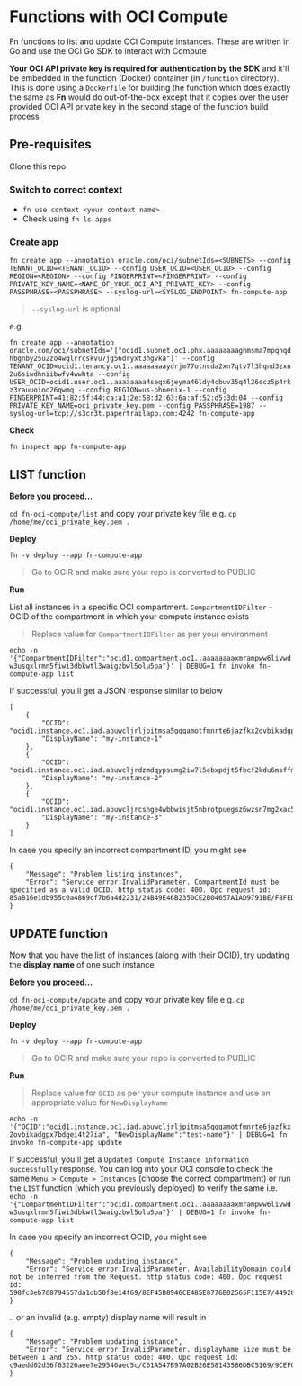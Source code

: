 # Functions with OCI Compute

Fn functions to list and update OCI Compute instances. These are written in Go and use the OCI Go SDK to interact with Compute

**Your OCI API private key is required for authentication by the SDK** and it'll be embedded in the function (Docker) container (in `/function` directory). This is done using a `Dockerfile` for building the function which does exactly the same as **Fn** would do out-of-the-box except that it copies over the user provided OCI API private key in the second stage of the function build process

## Pre-requisites

Clone this repo

### Switch to correct context

- `fn use context <your context name>`
- Check using `fn ls apps`

### Create app

`fn create app --annotation oracle.com/oci/subnetIds=<SUBNETS> --config TENANT_OCID=<TENANT_OCID> --config USER_OCID=<USER_OCID> --config REGION=<REGION> --config FINGERPRINT=<FINGERPRINT> --config PRIVATE_KEY_NAME=<NAME_OF_YOUR_OCI_API_PRIVATE_KEY> --config PASSPHRASE=<PASSPHRASE> --syslog-url=<SYSLOG_ENDPOINT> fn-compute-app`

> `--syslog-url` is optional

e.g.

`fn create app --annotation oracle.com/oci/subnetIds='["ocid1.subnet.oc1.phx.aaaaaaaaghmsma7mpqhqdhbgnby25u2zo4wqlrrcskvu7jg56dryxt3hgvka"]' --config TENANT_OCID=ocid1.tenancy.oc1..aaaaaaaaydrjm77otncda2xn7qtv7l3hqnd3zxn2u6siwdhniibwfv4wwhta --config USER_OCID=ocid1.user.oc1..aaaaaaaa4seqx6jeyma46ldy4cbuv35q4l26scz5p4rkz3rauuoioo26qwmq --config REGION=us-phoenix-1 --config FINGERPRINT=41:82:5f:44:ca:a1:2e:58:d2:63:6a:af:52:d5:3d:04 --config PRIVATE_KEY_NAME=oci_private_key.pem --config PASSPHRASE=1987 --syslog-url=tcp://s3cr3t.papertrailapp.com:4242 fn-compute-app`

**Check**

`fn inspect app fn-compute-app`

## LIST function

**Before you proceed...**

`cd fn-oci-compute/list` and copy your private key file e.g. `cp /home/me/oci_private_key.pem .` 

**Deploy**

 `fn -v deploy --app fn-compute-app`

> Go to OCIR and make sure your repo is converted to PUBLIC

**Run**

List all instances in a specific OCI compartment. `CompartmentIDFilter` - OCID of the compartment in which your compute instance exists

> Replace value for `CompartmentIDFilter` as per your environment

`echo -n '{"CompartmentIDFilter":"ocid1.compartment.oc1..aaaaaaaaxmrampww6livwdw3usqxlrmn5fiwi3dbkwtl3waigzbwl5olu5pa"}' | DEBUG=1 fn invoke fn-compute-app list`

If successful, you'll get a JSON response similar to below

	[
	    {
	        "OCID": "ocid1.instance.oc1.iad.abuwcljrljpitmsa5qqqamotfmnrte6jazfkx2ovbikadgpx7bdgei4t27ia",
	        "DisplayName": "my-instance-1"
	    },
	    {
	        "OCID": "ocid1.instance.oc1.iad.abuwcljrdzmdqypsumg2iw7l5ebxpdjt5fbcf2kdu6msffmdnss2mfxmi6qq",
	        "DisplayName": "my-instance-2"
	    },
	    {
	        "OCID": "ocid1.instance.oc1.iad.abuwcljrcshge4wbbwisjt5nbrotpuegsz6wzsn7mg2xac5ci2gl7g3esffa",
	        "DisplayName": "my-instance-3"
	    }
	]

In case you specify an incorrect compartment ID, you might see

	{
	    "Message": "Problem listing instances",
	    "Error": "Service error:InvalidParameter. CompartmentId must be specified as a valid OCID. http status code: 400. Opc request id: 85a816e1db955c0a4869cf7b6a4d2231/24B49E46B2350CE2B04657A1AD9791BE/F8FED5D9F3F964E10B1E9C6E65FC6EEC"
	}

## UPDATE function

Now that you have the list of instances (along with their OCID), try updating the **display name** of one such instance

**Before you proceed...**

`cd fn-oci-compute/update` and copy your private key file e.g. `cp /home/me/oci_private_key.pem .` 

**Deploy**

 `fn -v deploy --app fn-compute-app`

> Go to OCIR and make sure your repo is converted to PUBLIC

**Run**

> Replace value for `OCID` as per your compute instance and use an appropriate value for `NewDisplayName`

`echo -n '{"OCID":"ocid1.instance.oc1.iad.abuwcljrljpitmsa5qqqamotfmnrte6jazfkx2ovbikadgpx7bdgei4t27ia", "NewDisplayName":"test-name"}' | DEBUG=1 fn invoke fn-compute-app update`

If successful, you'll get a `Updated Compute Instance information successfully` response. You can log into your OCI console to check the same `Menu > Compute > Instances` (choose the correct compartment) or run the `LIST` function (which you previously deployed) to verify the same i.e. `echo -n '{"CompartmentIDFilter":"ocid1.compartment.oc1..aaaaaaaaxmrampww6livwdw3usqxlrmn5fiwi3dbkwtl3waigzbwl5olu5pa"}' | DEBUG=1 fn invoke fn-compute-app list`

In case you specify an incorrect OCID, you might see

	{
	    "Message": "Problem updating instance",
	    "Error": "Service error:InvalidParameter. AvailabilityDomain could not be inferred from the Request. http status code: 400. Opc request id: 598fc3eb768794557da1db50f8e14f69/8EF45B8946CE485E8776B02565F115E7/44928564719A83DFDD8C06DB14BCA86A"
	}

.. or an invalid (e.g. empty) display name will result in 

	{
	    "Message": "Problem updating instance",
	    "Error": "Service error:InvalidParameter. displayName size must be between 1 and 255. http status code: 400. Opc request id: c9aedd02d36f63226aee7e29540aec5c/C61A547B97A02B26E58143586DBC5169/9CEF05C1640A93BE640CE9EF4C5A781E"
	}